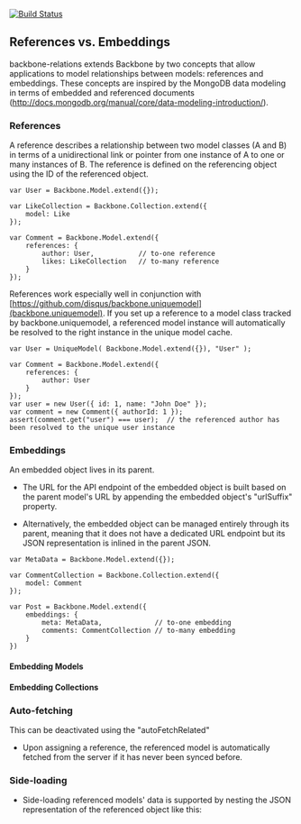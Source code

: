[![Build Status](https://travis-ci.org/effektif/backbone-relations.svg?branch=master)](https://travis-ci.org/effektif/backbone-relations)

## References vs. Embeddings

backbone-relations extends Backbone by two concepts that allow applications to model relationships between models: references and embeddings. These concepts are inspired by the MongoDB data modeling in terms of embedded and referenced documents (http://docs.mongodb.org/manual/core/data-modeling-introduction/).



### References

A reference describes a relationship between two model classes (A and B) in terms of a unidirectional link or pointer from one instance of A to one or many instances of B. The reference is defined on the referencing object using the ID of the referenced object.

```
var User = Backbone.Model.extend({});

var LikeCollection = Backbone.Collection.extend({
	model: Like
});

var Comment = Backbone.Model.extend({
	references: {
		author: User,           // to-one reference
		likes: LikeCollection	// to-many reference
	}
});
```

References work especially well in conjunction with [https://github.com/disqus/backbone.uniquemodel](backbone.uniquemodel). If you set up a reference to a model class tracked by backbone.uniquemodel, a referenced model instance will automatically be resolved to the right instance in the unique model cache.

```
var User = UniqueModel( Backbone.Model.extend({}), "User" );

var Comment = Backbone.Model.extend({
	references: {
		author: User
	}
});
var user = new User({ id: 1, name: "John Doe" });
var comment = new Comment({ authorId: 1 });
assert(comment.get("user") === user);  // the referenced author has been resolved to the unique user instance

```


### Embeddings

An embedded object lives in its parent.

- The URL for the API endpoint of the embedded object is built  based on the parent model's URL by appending the embedded object's "urlSuffix" property.

- Alternatively, the embedded object can be managed entirely through its parent, meaning that it does not have a dedicated URL endpoint but its JSON representation is inlined in the parent JSON.


```
var MetaData = Backbone.Model.extend({});

var CommentCollection = Backbone.Collection.extend({
	model: Comment
});

var Post = Backbone.Model.extend({
	embeddings: {
		meta: MetaData,				// to-one embedding
		comments: CommentCollection // to-many embedding
	}
})
```


#### Embedding Models

#### Embedding Collections










### Auto-fetching

This can be deactivated using the "autoFetchRelated"

- Upon assigning a reference, the referenced model is automatically fetched from the server if it has never been synced before.



### Side-loading

- Side-loading referenced models' data is supported by nesting the JSON representation of the referenced object like this:

```

```

